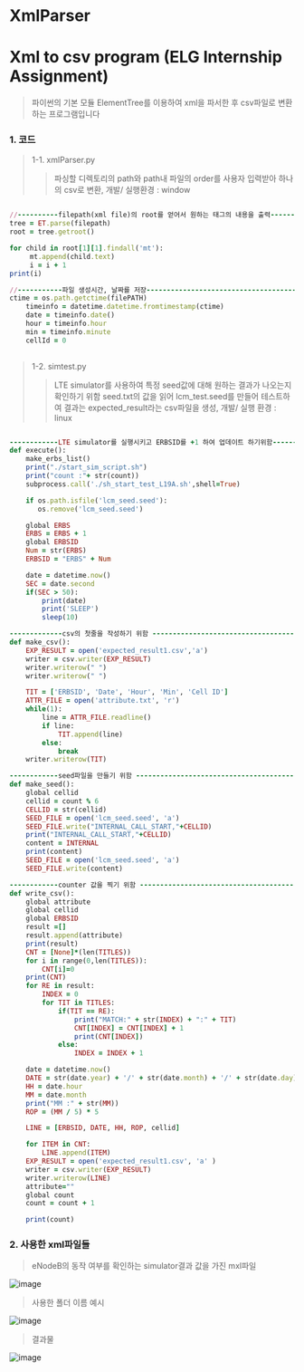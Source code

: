 # XmlParser
Xml to csv program (ELG Internship Assignment)
==================
> 파이썬의 기본 모듈 ElementTree를 이용하여 xml을 파서한 후 csv파일로 변환하는 프로그램입니다

### 1. 코드
> 1-1. xmlParser.py
>> 파싱할 디렉토리의 path와 path내 파일의 order를 사용자 입력받아 하나의 csv로 변환,
>> 개발/ 실행환경 : window

```ruby

//----------filepath(xml file)의 root를 얻어서 원하는 태그의 내용을 출력----------
tree = ET.parse(filepath)
root = tree.getroot()

for child in root[1][1].findall('mt'):
     mt.append(child.text)
     i = i + 1
print(i)

//-----------파일 생성시간, 날짜를 저장------------------------------------------
ctime = os.path.getctime(filePATH)
    timeinfo = datetime.datetime.fromtimestamp(ctime)
    date = timeinfo.date()
    hour = timeinfo.hour
    min = timeinfo.minute
    cellId = 0
    
```
> 1-2. simtest.py
>> LTE simulator를 사용하여 특정 seed값에 대해 원하는 결과가 나오는지 확인하기 위함
>> seed.txt의 값을 읽어 lcm_test.seed를 만들어 테스트하여 결과는 expected_result라는 csv파일을 생성,
>> 개발/ 실행 환경 : linux 

```ruby

------------LTE simulator를 실행시키고 ERBSID를 +1 하여 업데이트 하기위함-----------------
def execute():
    make_erbs_list()
    print("./start_sim_script.sh")
    print("count :"+ str(count))
    subprocess.call('./sh_start_test_L19A.sh',shell=True)

    if os.path.isfile('lcm_seed.seed'):
       os.remove('lcm_seed.seed')

    global ERBS
    ERBS = ERBS + 1
    global ERBSID
    Num = str(ERBS)
    ERBSID = "ERBS" + Num

    date = datetime.now()
    SEC = date.second
    if(SEC > 50):
        print(date)
        print('SLEEP')
        sleep(10)
```

```ruby
-------------csv의 첫줄을 작성하기 위함 ---------------------------------------------------
def make_csv():
    EXP_RESULT = open('expected_result1.csv','a')
    writer = csv.writer(EXP_RESULT)
    writer.writerow(" ")
    writer.writerow(" ")

    TIT = ['ERBSID', 'Date', 'Hour', 'Min', 'Cell ID']
    ATTR_FILE = open('attribute.txt', 'r')
    while(1):
        line = ATTR_FILE.readline()
        if line:
            TIT.append(line)
        else:
            break
    writer.writerow(TIT)
```

```ruby
------------seed파일을 만들기 위함 --------------------------------------------------------
def make_seed():
    global cellid
    cellid = count % 6
    CELLID = str(cellid)
    SEED_FILE = open('lcm_seed.seed', 'a')
    SEED_FILE.write("INTERNAL_CALL_START,"+CELLID)
    print("INTERNAL_CALL_START,"+CELLID)
    content = INTERNAL
    print(content)
    SEED_FILE = open('lcm_seed.seed', 'a')
    SEED_FILE.write(content)
```

```ruby
------------counter 값을 찍기 위함 --------------------------------------------------------
def write_csv():
    global attribute
    global cellid
    global ERBSID
    result =[]
    result.append(attribute)
    print(result)
    CNT = [None]*(len(TITLES))
    for i in range(0,len(TITLES)):
        CNT[i]=0
    print(CNT)
    for RE in result:
        INDEX = 0
        for TIT in TITLES:
            if(TIT == RE):
                print("MATCH:" + str(INDEX) + ":" + TIT)
                CNT[INDEX] = CNT[INDEX] + 1
                print(CNT[INDEX])
            else:
                INDEX = INDEX + 1

    date = datetime.now()
    DATE = str(date.year) + '/' + str(date.month) + '/' + str(date.day)
    HH = date.hour
    MM = date.month
    print("MM :" + str(MM))
    ROP = (MM / 5) * 5

    LINE = [ERBSID, DATE, HH, ROP, cellid]

    for ITEM in CNT:
        LINE.append(ITEM)
    EXP_RESULT = open('expected_result1.csv', 'a' )
    writer = csv.writer(EXP_RESULT)
    writer.writerow(LINE)
    attribute=""
    global count
    count = count + 1

    print(count)
```


### 2. 사용한 xml파일들
> eNodeB의 동작 여부를 확인하는 simulator결과 값을 가진 mxl파일

![image](https://user-images.githubusercontent.com/24403704/51648132-d047e580-1fc2-11e9-890c-992702a98f4b.png)

> 사용한 폴더 이름 예시

![image](https://user-images.githubusercontent.com/24403704/51648193-eeade100-1fc2-11e9-957f-95875ff3438a.png)

> 결과물

![image](https://user-images.githubusercontent.com/24403704/51648227-05ecce80-1fc3-11e9-8281-f33f6d0e745c.png)
